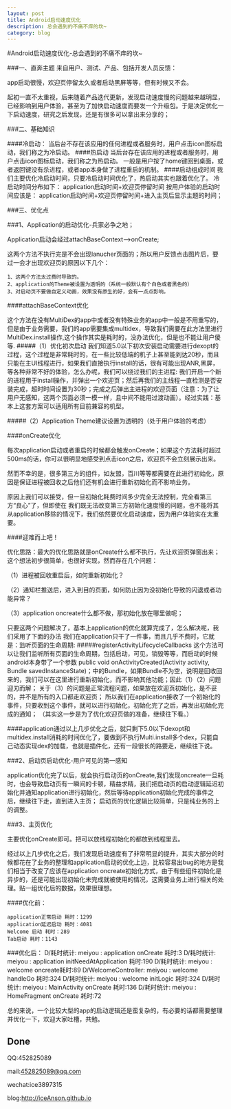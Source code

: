 ```yaml
---
layout: post
title: Android启动速度优化
description: 总会遇到的不痛不痒的坎~
category: blog
---
```


#Android启动速度优化-总会遇到的不痛不痒的坎~

###一、直奔主题
来自用户、测试、产品、包括开发人员反馈：

app启动很慢，欢迎页停留太久或者启动黑屏等等，但有时候又不会。

起初一直不太重视，后来随着产品迭代更新，发现启动速度慢的问题越来越明显，已经影响到用户体验，甚至为了加快启动速度而要发一个升级包。于是决定优化一下启动速度，研究之后发现，还是有很多可以拿出来分享的；

###二、基础知识

####冷启动：
	当后台不存在该应用的任何进程或者服务时，用户点击icon图标启动，我们称之为冷启动。
####热启动
	当后台存在该应用的进程或者服务时，用户点击icon图标启动，我们称之为热启动。
	一般是用户按了home键回到桌面，或者返回键没有杀进程，或者app本身做了进程重启的机制。
####启动组成时间
	我们主要优化冷启动时间，只要冷启动时间优化了，热启动其实也跟着优化了。
	冷启动时间分布如下：
	application启动时间+欢迎页停留时间
	按用户体验的启动时间应该是：
	application启动时间+欢迎页停留时间+进入主页后显示主题的时间；


###三、优化点

###1、Application的启动优化-兵家必争之地；
	
Application启动会经过attachBaseContext-->onCreate;

这两个方法不执行完是不会出现lanucher页面的；所以用户反馈点击图片后，要过一会才出现欢迎页的原因以下几个：

	1、这两个方法太过费时导致的。
	2、application的Theme被设置为透明的（系统一般默认有个白色或者黑色的）
	3、对启动页不要做自定义动画，效果没有原生的好，会有一点点影响。
	
####attachBaseContext优化
	
这个方法在没有MultiDex的app中或者没有特殊业务的app中一般是不用重写的，但是由于业务需要，我们的app需要集成multidex，导致我们需要在此方法里进行MultiDex.install操作,这个操作其实是耗时的，没办法优化，但是也不能让用户傻等.
#####（1）优化初次启动
我们知道5.0以下初次安装启动需要进行dexopt的过程，这个过程是非常耗时的，在一些比较低端的机子上甚至能到达20秒，而且只能在主UI线程进行，如果我们直接执行install的话，很有可能出现ANR,黑屏，等各种非常不好的体验，怎么办呢，我们可以绕过我们的主进程:
我们开启一个新的进程用于install操作，并弹出一个欢迎页；然后再我们的主线程一直检测是否安装完成，超时时间设置为30秒；完成之后弹出主进程的欢迎页面（注意：为了让用户无感知，这两个页面必须一模一样，且中间不能用过渡动画）。经过实践：基本上这套方案可以适用所有目前兼容的机型。

#####（2）Application Theme建议设置为透明的（处于用户体验的考虑）
	
	
####onCreate优化	
	
每次application启动或者重启的时候都会触发onCreate；如果这个方法耗时超过500ms的话，你可以很明显地感受到点击icon之后，欢迎页不会立刻展示出来。

然而不幸的是，很多第三方的组件，如友盟，百川等等都需要在此进行初始化，原因是保证进程被回收之后他们还有机会进行重新初始化而不影响业务。

原因上我们可以接受，但一旦初始化耗费时间多少完全无法控制，完全看第三方“良心”了，但即使在 我们既无法改变第三方初始化速度慢的问题，也不能将其从application移除的情况下，我们依然要优化启动速度，因为用户体验实在太重要。


####迎难而上吧！

优化思路：最大的优化思路就是onCreate什么都不执行，先让欢迎页弹窗出来；这个想法初步很简单，也很好实现，然而存在几个问题：
	
（1）进程被回收重启后，如何重新初始化？

（2）通知栏推送后，进入到目的页面，如何防止因为没初始化导致的闪退或者功能异常？

（3）application oncreate什么都不做，那初始化放在哪里做呢；

只要这两个问题解决了，基本上application的优化就算完成了，怎么解决呢，我们采用了下面的办法
我们在application只干了一件事，而且几乎不费时，它就是：监听页面的生命周期:
#####registerActivityLifecycleCallbacks
这个方法可以让我们监听所有页面的生命周期，包括启动，可见，销毁等等，而启动的时候android本身带了一个参数
 public void onActivityCreated(Activity activity, Bundle savedInstanceState)；中的Bundle，如果Bundle不为空，说明是回收回来的，我们可以在这里进行重新初始化，而不影响其他功能；因此（1）（2）问题迎刃而解；
 关于（3）的问题是正常流程问题，如果放在欢迎页初始化，是不妥的，并不是所有的入口都走欢迎页；
 所以我们在application接收了一个初始化的事件，只要收到这个事件，就可以进行初始化，初始化完了之后，再发出初始化完成的通知；
 （其实这一步是为了优化欢迎页做的准备，继续往下看。）
 
 
####application通过以上几步优化之后，就只剩下5.0以下dexopt和multidex.install消耗的时间优化了，要做到不执行Multi.install多个dex，只能自己动态实现dex的加载，也就是插件化，还有一段很长的路要走，继续往下说。
 
###2、启动页启动优化-用户可见的第一感知

application优化完了以后，就会执行启动页的onCreate,我们发现oncreate一旦耗时，也会导致启动页有一瞬间的卡顿，精益求精，我们把启动页的启动逻辑延迟初始化并通知application进行初始化，然后等待application初始化完成的事件之后，继续往下走，直到进入主页；
启动页的优化逻辑比较简单，只是纯业务的上的调整。

###3、主页优化

主要优化onCreate即可。把可以放线程初始化的都放到线程里去。


经过以上几步优化之后，我们发现启动速度有了非常明显的提升，其实大部分的时候都花在了业务的整理和application启动的优化上边，比较容易出bug的地方是我们相当于改变了应该在application oncreate初始化方式，由于有些组件初始化是异步的，还是可能出现初始化未完成就被使用的情况，这需要业务上进行相关的处理。贴一组优化后的数据，效果很理想。

####优化前：

	application正常启动 耗时：1299	
	application延迟启动 耗时：4081
	Welcome 启动 耗时：289
	Tab启动 耗时：1143

###优化后：
	D/耗时统计: meiyou : application onCreate 耗时:3
	D/耗时统计: meiyou : application initNeedAtApplication 耗时:190
	D/耗时统计: meiyou : welcome oncreate耗时:89
	D/WelcomeController: meiyou : welcome handleGo 耗时:324
	D/耗时统计: meiyou : welcome initLogic 耗时:324
	D/耗时统计: meiyou : MainActivity onCreate 耗时:136
	D/耗时统计: meiyou : HomeFragment onCreate 耗时:72


总的来说，一个比较大型的app的启动逻辑还是蛮复杂的，有必要的话都需要整理并优化一下，欢迎大家吐槽，共勉。	
	
Done
----------
QQ:452825089

mail:452825089@qq.com

wechat:ice3897315

blog:http://iceAnson.github.io


 

	
	
	
	
	
	
	
	
	
	
	
	
	
	
	
	
	
	
	
	
	
	
	
	
	
	
	
	
	
	
	
	
	
